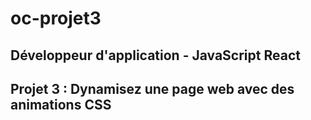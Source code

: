 # oc-projet3

## Développeur d'application - JavaScript React
## Projet 3 : Dynamisez une page web avec des animations CSS